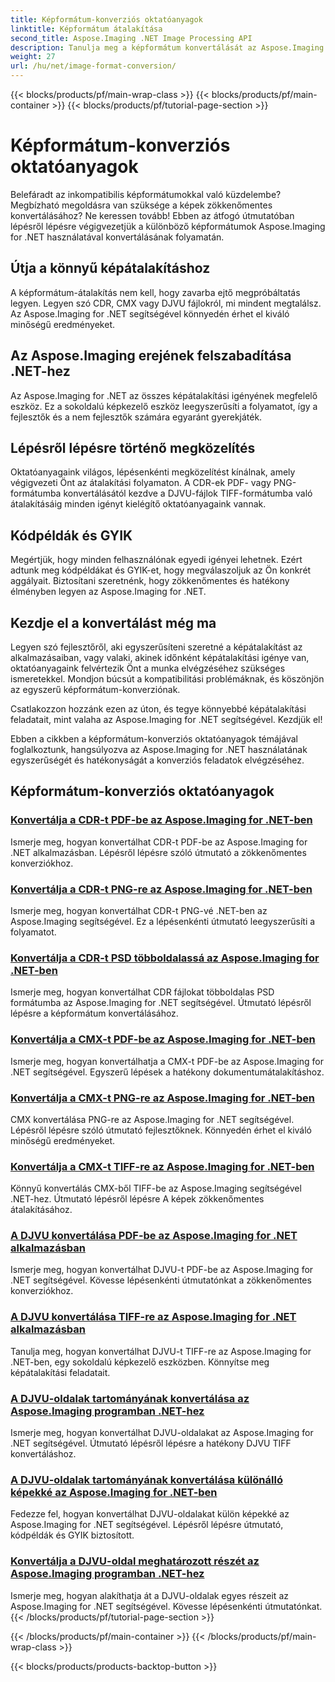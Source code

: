 ```yaml
---
title: Képformátum-konverziós oktatóanyagok
linktitle: Képformátum átalakítása
second_title: Aspose.Imaging .NET Image Processing API
description: Tanulja meg a képformátum konvertálását az Aspose.Imaging for .NET segítségével. CDR, CMX, DJVU és még sok más zökkenőmentes konvertálása. Szakértői útmutatók a hibátlan eredményekért
weight: 27
url: /hu/net/image-format-conversion/
---
```


{{< blocks/products/pf/main-wrap-class >}}
{{< blocks/products/pf/main-container >}}
{{< blocks/products/pf/tutorial-page-section >}}

# Képformátum-konverziós oktatóanyagok


Belefáradt az inkompatibilis képformátumokkal való küzdelembe? Megbízható megoldásra van szüksége a képek zökkenőmentes konvertálásához? Ne keressen tovább! Ebben az átfogó útmutatóban lépésről lépésre végigvezetjük a különböző képformátumok Aspose.Imaging for .NET használatával konvertálásának folyamatán.

## Útja a könnyű képátalakításhoz

A képformátum-átalakítás nem kell, hogy zavarba ejtő megpróbáltatás legyen. Legyen szó CDR, CMX vagy DJVU fájlokról, mi mindent megtalálsz. Az Aspose.Imaging for .NET segítségével könnyedén érhet el kiváló minőségű eredményeket.

## Az Aspose.Imaging erejének felszabadítása .NET-hez

Az Aspose.Imaging for .NET az összes képátalakítási igényének megfelelő eszköz. Ez a sokoldalú képkezelő eszköz leegyszerűsíti a folyamatot, így a fejlesztők és a nem fejlesztők számára egyaránt gyerekjáték.

## Lépésről lépésre történő megközelítés

Oktatóanyagaink világos, lépésenkénti megközelítést kínálnak, amely végigvezeti Önt az átalakítási folyamaton. A CDR-ek PDF- vagy PNG-formátumba konvertálásától kezdve a DJVU-fájlok TIFF-formátumba való átalakításáig minden igényt kielégítő oktatóanyagaink vannak.

## Kódpéldák és GYIK

Megértjük, hogy minden felhasználónak egyedi igényei lehetnek. Ezért adtunk meg kódpéldákat és GYIK-et, hogy megválaszoljuk az Ön konkrét aggályait. Biztosítani szeretnénk, hogy zökkenőmentes és hatékony élményben legyen az Aspose.Imaging for .NET.

## Kezdje el a konvertálást még ma

Legyen szó fejlesztőről, aki egyszerűsíteni szeretné a képátalakítást az alkalmazásaiban, vagy valaki, akinek időnként képátalakítási igénye van, oktatóanyagaink felvértezik Önt a munka elvégzéséhez szükséges ismeretekkel. Mondjon búcsút a kompatibilitási problémáknak, és köszönjön az egyszerű képformátum-konverziónak.

Csatlakozzon hozzánk ezen az úton, és tegye könnyebbé képátalakítási feladatait, mint valaha az Aspose.Imaging for .NET segítségével. Kezdjük el!

Ebben a cikkben a képformátum-konverziós oktatóanyagok témájával foglalkoztunk, hangsúlyozva az Aspose.Imaging for .NET használatának egyszerűségét és hatékonyságát a konverziós feladatok elvégzéséhez.

## Képformátum-konverziós oktatóanyagok
### [Konvertálja a CDR-t PDF-be az Aspose.Imaging for .NET-ben](./convert-cdr-to-pdf/)
Ismerje meg, hogyan konvertálhat CDR-t PDF-be az Aspose.Imaging for .NET alkalmazásban. Lépésről lépésre szóló útmutató a zökkenőmentes konverziókhoz.
### [Konvertálja a CDR-t PNG-re az Aspose.Imaging for .NET-ben](./convert-cdr-to-png/)
Ismerje meg, hogyan konvertálhat CDR-t PNG-vé .NET-ben az Aspose.Imaging segítségével. Ez a lépésenkénti útmutató leegyszerűsíti a folyamatot.
### [Konvertálja a CDR-t PSD többoldalassá az Aspose.Imaging for .NET-ben](./convert-cdr-to-psd-multipage/)
Ismerje meg, hogyan konvertálhat CDR fájlokat többoldalas PSD formátumba az Aspose.Imaging for .NET segítségével. Útmutató lépésről lépésre a képformátum konvertálásához.
### [Konvertálja a CMX-t PDF-be az Aspose.Imaging for .NET-ben](./convert-cmx-to-pdf/)
Ismerje meg, hogyan konvertálhatja a CMX-t PDF-be az Aspose.Imaging for .NET segítségével. Egyszerű lépések a hatékony dokumentumátalakításhoz.
### [Konvertálja a CMX-t PNG-re az Aspose.Imaging for .NET-ben](./convert-cmx-to-png/)
CMX konvertálása PNG-re az Aspose.Imaging for .NET segítségével. Lépésről lépésre szóló útmutató fejlesztőknek. Könnyedén érhet el kiváló minőségű eredményeket.
### [Konvertálja a CMX-t TIFF-re az Aspose.Imaging for .NET-ben](./convert-cmx-to-tiff/)
Könnyű konvertálás CMX-ből TIFF-be az Aspose.Imaging segítségével .NET-hez. Útmutató lépésről lépésre A képek zökkenőmentes átalakításához.
### [A DJVU konvertálása PDF-be az Aspose.Imaging for .NET alkalmazásban](./convert-djvu-to-pdf/)
Ismerje meg, hogyan konvertálhat DJVU-t PDF-be az Aspose.Imaging for .NET segítségével. Kövesse lépésenkénti útmutatónkat a zökkenőmentes konverziókhoz.
### [A DJVU konvertálása TIFF-re az Aspose.Imaging for .NET alkalmazásban](./convert-djvu-to-tiff/)
Tanulja meg, hogyan konvertálhat DJVU-t TIFF-re az Aspose.Imaging for .NET-ben, egy sokoldalú képkezelő eszközben. Könnyítse meg képátalakítási feladatait.
### [A DJVU-oldalak tartományának konvertálása az Aspose.Imaging programban .NET-hez](./convert-range-of-djvu-pages/)
Ismerje meg, hogyan konvertálhat DJVU-oldalakat az Aspose.Imaging for .NET segítségével. Útmutató lépésről lépésre a hatékony DJVU TIFF konvertáláshoz.
### [A DJVU-oldalak tartományának konvertálása különálló képekké az Aspose.Imaging for .NET-ben](./convert-range-of-djvu-pages-to-separate-images/)
Fedezze fel, hogyan konvertálhat DJVU-oldalakat külön képekké az Aspose.Imaging for .NET segítségével. Lépésről lépésre útmutató, kódpéldák és GYIK biztosított.
### [Konvertálja a DJVU-oldal meghatározott részét az Aspose.Imaging programban .NET-hez](./convert-specific-portion-of-djvu-page/)
Ismerje meg, hogyan alakíthatja át a DJVU-oldalak egyes részeit az Aspose.Imaging for .NET segítségével. Kövesse lépésenkénti útmutatónkat.
{{< /blocks/products/pf/tutorial-page-section >}}

{{< /blocks/products/pf/main-container >}}
{{< /blocks/products/pf/main-wrap-class >}}

{{< blocks/products/products-backtop-button >}}
